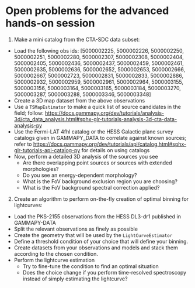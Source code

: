 # Open problems for the advanced hands-on session

1. Make a mini catalog from the CTA-SDC data subset:
- Load the following obs ids: [5000002225, 5000002226, 5000002250, 5000002251, 5000002280,
5000002307, 5000002308, 5000002404, 5000002405, 5000002436, 5000002437, 5000002459, 
5000002461, 5000002635, 5000002636, 5000002652, 5000002653, 5000002666, 5000002667, 
5000002723, 5000002831, 5000002833, 5000002886, 5000002932, 5000002959, 5000002961, 
5000002964, 5000003155, 5000003156, 5000003164, 5000003165, 5000003184, 5000003270, 
5000003287, 5000003288, 5000003346, 5000003348]
- Create a 3D map dataset from the above observations
- Use a `TSMapEstimator` to make a quick list of source candidates in the field; 
follow: https://docs.gammapy.org/dev/tutorials/analysis-3d/cta_data_analysis.html#sphx-glr-tutorials-analysis-3d-cta-data-analysis-py
- Use the Fermi-LAT 4fhl catalog or the HESS Galactic plane survey catalogs given in GAMMAPY_DATA to correlate against known sources; 
refer to https://docs.gammapy.org/dev/tutorials/api/catalog.html#sphx-glr-tutorials-api-catalog-py for details on using catalogs
- Now, perform a detailed 3D analysis of the sources you see
  - Are there overlapping point sources or sources with extended morphologies?
  - Do you see an energy-dependent morphology?
  - What is the FoV background exclusion region you are choosing?
  - What is the FoV background spectral correction applied?
 

2. Create an algorithm to perform on-the-fly creation of optimal binning for lightcurves:
- Load the PKS-2155 observations from the HESS DL3-dr1 published in GAMMAPY-DATA
- Split the relevant observations as finely as possible
- Create the geometry that will be used by the `LightCurveEstimator`
- Define a threshold condition of your choice that will define your binning.
- Create datasets from your observations and models and stack them according to the chosen condition.
- Perform the lightcurve estimation
  - Try to fine-tune the condition to find an optimal situation
  - Does the choice change if you perform time-resolved spectroscopy instead of simply estimating the lightcurve?
